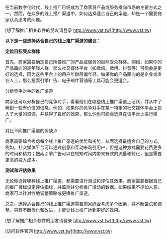 在当前数字化时代，线上推广已经成为了商家将产品或服务推向市场的主要方式之一。然而，在众多的线上推广渠道中，如何选择适合自己的渠道，却是一个需要商家认真思考的问题。

[想了解推广相关软件的朋友请登录 http://www.vst.tw](http://www.vst.tw)

**以下是一些选择适合自己的线上推广渠道的建议：**

**定位目标受众群体**

首先，商家需要确定自己所要推广的产品或服务的目标受众群体。例如，如果你的产品面向的是年轻人群，那么社交媒体平台（如微信、微博、抖音等）可能会是更好的选择，因为这些平台上的用户年龄层偏年轻。如果你的产品面向的是企业或专业人士，那么搜索引擎广告、电子邮件营销等工具可能会更适合。

分析竞争对手的推广渠道

商家还可以分析自己的竞争对手，看看他们在哪些线上推广渠道上活跃，并从中了解到一些有价值的信息。例如，如果你的竞争对手在某一特定的社交媒体平台上投入了大量的资源，并获得了良好的效果，那么你也可能会选择在该平台上进行推广。

对比不同推广渠道的优缺点

商家需要综合考虑每个线上推广渠道的优势和劣势，从而选择最适合自己的方式。例如，社交媒体平台可以通过创意和互动来吸引用户，但是这种方式需要花费更多的时间和精力；搜索引擎广告可以在较短时间内带来有效的流量和转化，但是需要更高的投入成本。

**测试和评估效果**

无论你选择哪种线上推广渠道，都需要进行测试和评估其效果。商家需要根据自己的推广目标设定评估指标，并监测并分析推广活动的数据。如果结果不尽如人意，商家可以针对性地调整策略或更换推广渠道。

总之，选择适合自己的线上推广渠道需要商家综合考虑多个因素，并不断尝试和调整。只有不断优化和改进，才能让线上推广达到更好的效果。

[想了解推广相关软件的朋友请登录 http://www.vst.tw](http://www.vst.tw)


[访问软件官网 http://www.vst.tw](http://www.vst.tw)
